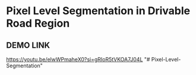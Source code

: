 # Pixel Level Segmentation in Drivable Road Region
## DEMO LINK
https://youtu.be/elwWPmaheX0?si=gRIoR5tVKOA7J04L
"# Pixel-Level-Segmentation" 
